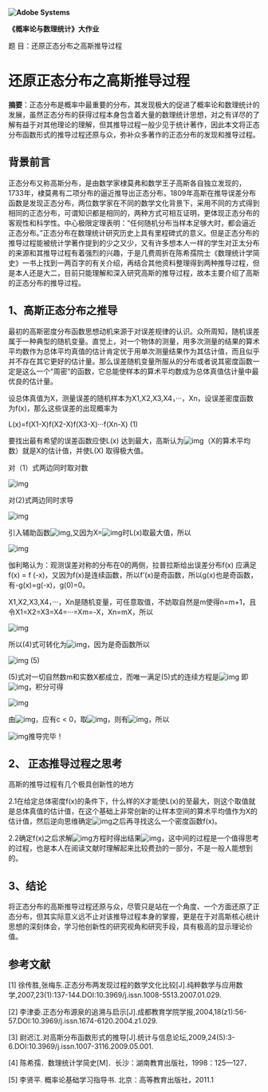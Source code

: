 **![Adobe Systems](file:///C:/Users/ADMINI~1/AppData/Local/Temp/msohtmlclip1/01/clip_image002.png)**

**《概率论与数理统计》大作业**

 

题  目：还原正态分布之高斯推导过程

 

# 还原正态分布之高斯推导过程

**摘要**：正态分布是概率中最重要的分布，其发现极大的促进了概率论和数理统计的发展，虽然正态分布的获得过程本身包含着大量的数理统计思想，对之有详尽的了解有益于对其他理论的理解，但其推导过程一般少见于统计著作，因此本文将正态分布函数形式的推导过程还原与众，弥补众多著作的正态分布的发现和推导过程。

## 背景前言

正态分布又称高斯分布，是由数学家棣莫弗和数学王子高斯各自独立发现的，1733年，棣莫弗有二项分布的逼近推导出正态分布，1809年高斯在推导误差分布函数是发现正态分布，两位数学家在不同的数学文化背景下，采用不同的方式得到相同的正态分布，可谓知识都是相同的，两种方式可相互证明，更体现正态分布的客观性和科学性。中心极限定理表明：“任何随机分布当样本足够大时，都会逼近正态分布。”正态分布在数理统计研究历史上具有里程碑式的意义。但是正态分布的推导过程能被统计学著作提到的少之又少，又有许多想本人一样的学生对正太分布的来源和其推导过程有着强烈的兴趣，于是几费周折在陈希孺院士《数理统计学简史》一书上找到一两百字的有关介绍，再结合其他资料整理得到两种推导过程，但是本人还是大二，目前只能理解和深入研究高斯的推导过程，故本主要介绍了高斯的正态分布的推导过程。

## 1、高斯正态分布之推导

最初的高斯密度分布函数思想动机来源于对误差规律的认识。众所周知，随机误差属于一种典型的随机变量。直觉上，对一个物体的测量，用多次测量的结果的算术平均数作为总体平均真值的估计肯定优于用单次测量结果作为其估计值，而且似乎并不存在其它更好的估计量。那么误差随机变量所服从的分布或者说其密度函数一定是这么一个“周密”的函数，它总能使样本的算术平均数成为总体真值估计量中最优良的估计量。

设总体真值为X，测量误差的随机样本为X1,X2,X3,X4，···，Xn，设误差密度函数为f(x)，那么这些误差的出现概率为

L(x)=f(X1-X)f(X2-X)f(X3-X)···f(Xn-X)         (1)

要找出最有希望的误差函数应使L(x) 达到最大，高斯认为![img](file:///C:/Users/ADMINI~1/AppData/Local/Temp/msohtmlclip1/01/clip_image004.png)（X的算术平均数）就是X的估计值，并使L(X) 取得极大值。

对（1）式两边同时取对数

![img](E:\亿方云\FangCloudV2\与我协作\大数据资料同步公司端\Markdown笔记\pictures\68)

对(2)式两边同时求导

![img](E:\亿方云\FangCloudV2\与我协作\大数据资料同步公司端\Markdown笔记\pictures\69)

引入辅助函数![img](file:///C:/Users/ADMINI~1/AppData/Local/Temp/msohtmlclip1/01/clip_image010.png),又因为X=![img](file:///C:/Users/ADMINI~1/AppData/Local/Temp/msohtmlclip1/01/clip_image004.png)时L(x)取最大值，所以

![img](E:\亿方云\FangCloudV2\与我协作\大数据资料同步公司端\Markdown笔记\pictures\70)

伽利略认为：观测误差对称的分布在0的两侧，拉普拉斯给出误差分布f(x) 应满足f(x) = f (-x)，又因为f(x)是连续函数，所以f’(x)是奇函数，所以g(x)也是奇函数，有-g(x)=g(-x)，g(0)=0。

X1,X2,X3,X4，···，Xn是随机变量，可任意取值，不妨取自然是m使得n=m+1，且令X1=X2=X3=X4=···=Xm=-X，Xn=mX，所以

![img](E:\亿方云\FangCloudV2\与我协作\大数据资料同步公司端\Markdown笔记\pictures\71)

所以(4)式可转化为![img](E:\亿方云\FangCloudV2\与我协作\大数据资料同步公司端\Markdown笔记\pictures\73)，因为是奇函数所以

![img](E:\亿方云\FangCloudV2\与我协作\大数据资料同步公司端\Markdown笔记\pictures\72)                     (5)

(5)式对一切自然数m和实数X都成立，而唯一满足(5)式的连续方程是![img](E:\亿方云\FangCloudV2\与我协作\大数据资料同步公司端\Markdown笔记\pictures\75) 即![img](E:\亿方云\FangCloudV2\与我协作\大数据资料同步公司端\Markdown笔记\pictures\76)，积分可得

![img](E:\亿方云\FangCloudV2\与我协作\大数据资料同步公司端\Markdown笔记\pictures\77)

由![img](E:\亿方云\FangCloudV2\与我协作\大数据资料同步公司端\Markdown笔记\pictures\78)，应有c < 0，取![img](E:\亿方云\FangCloudV2\与我协作\大数据资料同步公司端\Markdown笔记\pictures\79)，则有![img](E:\亿方云\FangCloudV2\与我协作\大数据资料同步公司端\Markdown笔记\pictures\80)，所以

![img](E:\亿方云\FangCloudV2\与我协作\大数据资料同步公司端\Markdown笔记\pictures\81)推导完毕！

## 2、      正态推导过程之思考

高斯的推导过程有几个极具创新性的地方

2.1在给定总体密度f(x)的条件下，什么样的X才能使L(x)的至最大，则这个取值就是总体真值的估计值，在这个基础上非常创新的让样本空间的算术平均值作为X的估计值，然后逆向思维确定![img](file:///C:/Users/ADMINI~1/AppData/Local/Temp/msohtmlclip1/01/clip_image004.png)之后再寻找这么一个密度函数f(x)。

2.2确定f(x)之后求解![img](E:\亿方云\FangCloudV2\与我协作\大数据资料同步公司端\Markdown笔记\pictures\82)方程时得出结果![img](E:\亿方云\FangCloudV2\与我协作\大数据资料同步公司端\Markdown笔记\pictures\83)，这中间的过程是一个值得思考的过程，也是本人在阅读文献时理解起来比较费劲的一部分，不是一般人能想到的。

## 3、结论

将正态分布的高斯推导过程还原与众，尽管只是站在一个角度、一个方面还原了正态分布，但其实际意义远不止对该推导过程本身的掌握，更是在于对高斯核心统计思想的深刻体会，学习他创新性的研究视角和研究手段，具有极高的显示理论价值。

## 参考文献

[1] 徐传胜,张梅东.正态分布两发现过程的数学文化比较[J].纯粹数学与应用数学,2007,23(1):137-144.DOI:10.3969/j.issn.1008-5513.2007.01.029.

[2] 李津委.正态分布源泉的追溯与启示[J].成都教育学院学报,2004,18(z1):56-57.DOI:10.3969/j.issn.1674-6120.2004.z1.029.

[3] 尉迟江.对高斯分布函数形式的推导[J].统计与信息论坛,2009,24(5):3-6.DOI:10.3969/j.issn.1007-3116.2009.05.001.

[4]  陈希孺．数理统计学简史[M]．长沙：湖南教育出版社，1998：125—127．

[5]  李贤平.  概率论基础学习指导书. 北京：高等教育出版社，2011.1